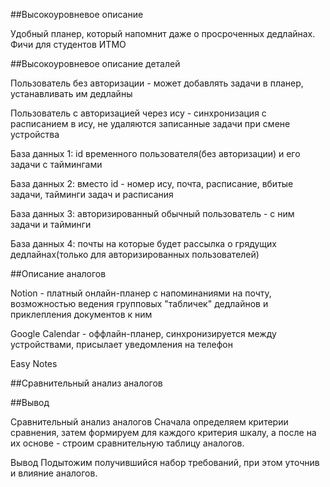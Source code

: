 ##Высокоуровневое описание

Удобный планер, который напомнит даже о просроченных дедлайнах. Фичи для студентов ИТМО

##Высокоуровневое описание деталей

Пользователь без авторизации - может добавлять задачи в планер, устанавливать им дедлайны

Пользователь с авторизацией через ису - синхронизация с расписанием в ису, не удаляются записанные задачи при смене устройства

База данных 1: id временного пользователя(без авторизации) и его задачи с таймингами

База данных 2: вместо id - номер ису, почта, расписание, вбитые задачи, тайминги задач и расписания

База данных 3: авторизированный обычный пользователь - с ним задачи и тайминги

База данных 4: почты на которые будет рассылка о грядущих дедлайнах(только для авторизированных пользователей)

##Описание аналогов

Notion - платный онлайн-планер с напоминаниями на почту, возможностью ведения групповых "табличек" дедлайнов и приклепления документов к ним

Google Calendar - оффлайн-планер, синхронизируется между устройствами, присылает уведомления на телефон

Easy Notes

##Сравнительный анализ аналогов

##Вывод




Сравнительный анализ аналогов
Сначала определяем критерии сравнения, затем формируем для каждого критерия шкалу, а после на их основе - строим сравнительную таблицу аналогов.

Вывод
Подытожим получившийся набор требований, при этом уточнив и влияние аналогов.
